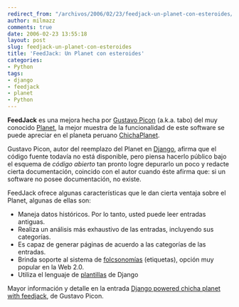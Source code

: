 ```yaml
---
redirect_from: "/archivos/2006/02/23/feedjack-un-planet-con-esteroides/"
author: milmazz
comments: true
date: 2006-02-23 13:55:18
layout: post
slug: feedjack-un-planet-con-esteroides
title: 'FeedJack: Un Planet con esteroides'
categories:
- Python
tags:
- django
- feedjack
- planet
- Python
---
```


**FeedJack** es una mejora hecha por [Gustavo Picon](http://tabo.aurealsys.com/)
(a.k.a. tabo) del muy conocido [Planet](http://www.planetplanet.org), la mejor
muestra de la funcionalidad de este software se puede apreciar en el planeta
peruano [ChichaPlanet](http://chichaplanet.org/).

Gustavo Picon, autor del reemplazo del Planet en
[Django](http://www.djangoproject.com/), afirma que el código fuente todavía no
está disponible, pero piensa hacerlo público bajo el esquema de _código abierto_
tan pronto logre depurarlo un poco y redacte cierta documentación, coincido con
el autor cuando éste afirma que: si un software no posee documentación, no
existe.

FeedJack ofrece algunas características que le dan cierta ventaja sobre el
Planet, algunas de ellas son:

* Maneja datos históricos. Por lo tanto, usted puede leer entradas antiguas.
* Realiza un análisis más exhaustivo de las entradas, incluyendo sus categorías.
* Es capaz de generar páginas de acuerdo a las categorías de las entradas.
* Brinda soporte al sistema de [folcsonomías](http://es.wikipedia.org/wiki/Folcsonom%C3%ADa) (etiquetas), opción muy popular en la Web 2.0.
* Utiliza el lenguaje de [plantillas](http://www.djangoproject.com/documentation/templates/) de Django

Mayor información y detalle en la entrada [Django powered chicha planet with
feedjack](http://tabo.aurealsys.com/archives/2005/12/13/django-powered-chicha-planet-with-feedjack/),
de Gustavo Picon.
